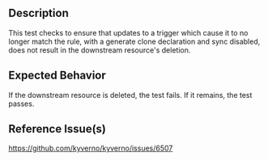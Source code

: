 ## Description

This test checks to ensure that updates to a trigger which cause it to no longer match the rule, with a generate clone declaration and sync disabled, does not result in the downstream resource's deletion.

## Expected Behavior

If the downstream resource is deleted, the test fails. If it remains, the test passes.

## Reference Issue(s)

https://github.com/kyverno/kyverno/issues/6507